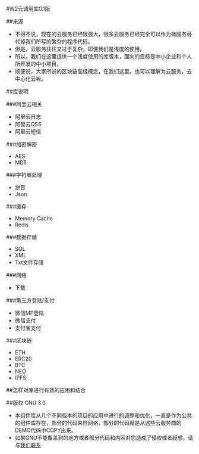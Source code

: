 
#W2云调用库0.1版

##来源
* 不得不说，现在的云服务已经很强大，很多云服务已经完全可以作为微服务替代掉我们所写的繁杂的程序代码。
* 但是，云服务往往又过于复杂，即便我们是浅度的使用。
* 所以，我们在这里提供一个浅度使用的库版本，面向的目标是中小企业和个人所开发的中小项目。
* 顺便说，大家所说的区块链高级概念，在我们这里，也可以理解为云服务，去中心化云嘛。


##库说明

###阿里云相关
* 阿里云日志
* 阿里云OSS
* 阿里云短信

###加密解密
* AES
* MD5

###字符串处理
* 拼音
* Json

###缓存
* Memory Cache
* Redis

###数据存储
* SQL
* XML
* Txt文件存储

###网络
* 下载

###第三方登陆/支付
* 微信MP登陆
* 微信支付
* 支付宝支付

###区块链
* ETH
* ERC20
* BTC
* NEO
* IPFS



##怎样对库进行有效的应用和结合

##版权 GNU 3.0
* 本组件库从几个不同版本的项目的应用中进行的调整和优化，一直是作为公共的组件库存在，部分的代码来自网络，部分的代码就是从这些云服务商的DEMO代码中COPY出来。
* 如果GNU不能覆盖到的地方或者部分代码和内容对您造成了侵权或者疑惑，请与[我们联系](mailto:odin@qiangtu.com)
